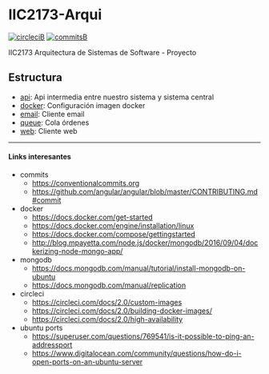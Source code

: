 # IIC2173-Arqui

[![circleciB]][circleciL]
[![commitsB]][commitsL]

IIC2173 Arquitectura de Sistemas de Software - Proyecto

## Estructura

- [api](api): Api intermedia entre nuestro sistema y sistema central
- [docker](docker): Configuración imagen docker
- [email](email): Cliente email
- [queue](queue): Cola órdenes
- [web](web): Cliente web

<!-- Badges -->
[circleciL]:https://circleci.com/gh/negebauer/IIC2173-Arqui
[circleciB]:https://circleci.com/gh/negebauer/IIC2173-Arqui.svg?style=svg&circle-token=3634a4c1bb42fd24fb638af8b3d05a1f114789f6

[commitsL]:https://conventionalcommits.org
[commitsB]:https://img.shields.io/badge/commits-conventional-brightgreen.svg

***

#### Links interesantes

- commits
  - https://conventionalcommits.org
  - https://github.com/angular/angular/blob/master/CONTRIBUTING.md#commit
- docker
  - https://docs.docker.com/get-started
  - https://docs.docker.com/engine/installation/linux
  - https://docs.docker.com/compose/gettingstarted
  - http://blog.mpayetta.com/node.js/docker/mongodb/2016/09/04/dockerizing-node-mongo-app/
- mongodb
  - https://docs.mongodb.com/manual/tutorial/install-mongodb-on-ubuntu
  - https://docs.mongodb.com/manual/replication
- circleci
  - https://circleci.com/docs/2.0/custom-images
  - https://circleci.com/docs/2.0/building-docker-images/
  - https://circleci.com/docs/2.0/high-availability
- ubuntu ports
  - https://superuser.com/questions/769541/is-it-possible-to-ping-an-addressport
  - https://www.digitalocean.com/community/questions/how-do-i-open-ports-on-an-ubuntu-server
